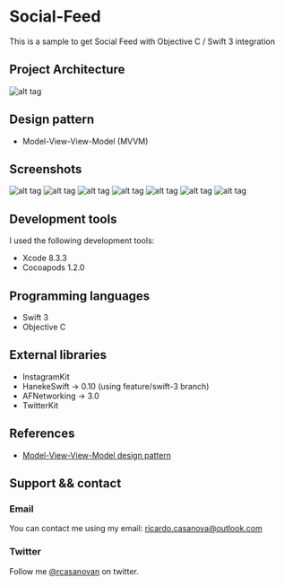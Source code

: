 # Social-Feed
This is a sample to get Social Feed with Objective C / Swift 3 integration

## Project Architecture 
![alt tag](https://github.com/rcasanovan/Social-Feed/blob/master/presentation/images/projectArchitecture.jpeg?raw=true)

## Design pattern
* Model-View-View-Model (MVVM)

## Screenshots
![alt tag](https://github.com/rcasanovan/Social-Feed/blob/master/presentation/images/01.png?raw=true)
![alt tag](https://github.com/rcasanovan/Social-Feed/blob/master/presentation/images/02.png?raw=true)
![alt tag](https://github.com/rcasanovan/Social-Feed/blob/master/presentation/images/03.png?raw=true)
![alt tag](https://github.com/rcasanovan/Social-Feed/blob/master/presentation/images/04.png?raw=true)
![alt tag](https://github.com/rcasanovan/Social-Feed/blob/master/presentation/images/05.png?raw=true)
![alt tag](https://github.com/rcasanovan/Social-Feed/blob/master/presentation/images/06.png?raw=true)
![alt tag](https://github.com/rcasanovan/Social-Feed/blob/master/presentation/images/07.png?raw=true)

## Development tools

I used the following development tools:

* Xcode 8.3.3
* Cocoapods 1.2.0

## Programming languages

* Swift 3
* Objective C

## External libraries

* InstagramKit
* HanekeSwift -> 0.10 (using feature/swift-3 branch)
* AFNetworking -> 3.0
* TwitterKit

## References

* [Model-View-View-Model design pattern](https://en.wikipedia.org/wiki/Model–view–viewmodel)

## Support && contact

### Email

You can contact me using my email: ricardo.casanova@outlook.com

### Twitter

Follow me [@rcasanovan](http://twitter.com/rcasanovan) on twitter.
